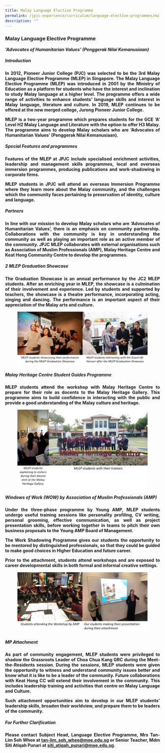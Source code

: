 ```yaml
---
title: Malay Language Elective Programme
permalink: /jpjc-experience/curriculum/language-elective-programmes/malay/
description: ""
---
```

### **Malay Language Elective Programme**
<div align=justify>
	
<p>
	<i><strong>‘Advocates of Humanitarian Values’ (Penggerak Nilai Kemanusiaan)</i></p>

<h5><strong>Introduction</strong></h5>
<p>
In 2012, Pioneer Junior College (PJC) was selected to be the 3rd Malay Language Elective Programme (MLEP) in Singapore. The Malay Language Elective Programme (MLEP) was introduced in 2001 by the Ministry of Education as a platform for students who have the interest and inclination to study Malay language at a higher level. The programme offers a wide range of activities to enhance students’ language skills and interest in Malay language, literature and culture. In 2019, MLEP continues to be offered at the new merged college, Jurong Pioneer Junior College.</p>

<p>
MLEP is a two-year programme which prepares students for the GCE ‘A’ Level H2 Malay Language and Literature with the option to offer H3 Malay. The programme aims to develop Malay scholars who are ‘Advocates of Humanitarian Values’ (Penggerak Nilai Kemanusiaan).</p>

<h5><strong>Special Features and programmes</strong></h5>
<p>
Features of the MLEP at JPJC include specialised enrichment activities, leadership and management skills programmes, local and overseas immersion programmes, producing publications and work-shadowing in corporate firms.</p>

<p>
MLEP students in JPJC will attend an overseas Immersion Programme where they learn more about the Malay community, and the challenges which the community faces pertaining to preservation of identity, culture and language.</p>

<h5><strong>Partners</strong></h5>
<p>
In line with our mission to develop Malay scholars who are ‘Advocates of Humanitarian Values’, there is an emphasis on community partnership. Collaborations with the community is key in understanding the community as well as playing an important role as an active member of the community. JPJC MLEP collaborates with external organisations such as Association of Muslim Professionals (AMP), Malay Heritage Centre and Keat Hong Community Centre to develop the programmes.</p>

<h5><strong>2 MLEP Graduation Showcase</strong></h5>
<p>
The Graduation Showcase is an annual performance by the JC2 MLEP students. After an enriching year in MLEP, the showcase is a culmination of their involvement and experience. Led by students and supported by teachers, the showcase is a theatre performance, incorporating acting, singing and dancing. The performance is an important aspect of their appreciation of the Malay arts and culture.</p>

<figure>	
<img src="/images/mlep1.png">
	</figure>

<h5><strong>Malay Heritage Centre Student Guides Programme</strong></h5>
<p>
MLEP students attend the workshop with Malay Heritage Centre to prepare for their role as docents to the Malay Heritage Gallery. This programme aims to build confidence in interacting with the public and provide a good understanding of the Malay culture and heritage.</p>

<figure>
<img src="/images/MLEP%201.png">
</figure>

<h5><strong>Windows of Work (WOW) by Association of Muslim Professionals (AMP)</strong></h5>
<p>
Under the three-phase programme by Young AMP, MLEP students undergo useful training sessions like personality profiling, CV writing, personal grooming, effective communication, as well as project presentation skills, before working together in teams to pitch their own business proposals to the Young AMP Board of Management.</p>

<p>
The Work Shadowing Programme gives our students the opportunity to be mentored by distinguished professionals, so that they could be guided to make good choices in Higher Education and future career.</p>

<p>
Prior to the attachment, students attend workshops and are exposed to career developmental skills in both formal and informal creative settings.</p>

<figure>
<img src="/images/MLEP%202.png">
</figure>

<h5><strong>MP Attachment</strong></h5>
<p>
As part of community engagement, MLEP students were privileged to shadow the Grassroots Leader of Choa Chua Kang GRC during the Meet-the-Residents session. During the sessions, MLEP students were given the opportunity to witness and understand community issues better and know what it is like to be a leader of the community. Future collaborations with Keat Hong CC will extend their involvement in the community. This includes leadership training and activities that centre on Malay Language and Culture.</p>

<p>
Such attachment opportunities aim to develop in our MLEP students’ leadership skills, broaden their worldview, and prepare them to be leaders of the community.</p>

<h5><strong>For Further Clarification</strong></h5>
Please contact Subject Head, Language Elective Programme, Mrs Tan-Lim Soh Whee at <a href="mailto:tan-lim_soh_whee@moe.edu.sg">tan-lim_soh_whee@moe.edu.sg</a> or Senior Teacher, Mdm Siti Atiqah Punari at <a href="mailto:siti_atiqah_punari@moe.edu.sg">siti_atiqah_punari@moe.edu.sg</a>.
</div>